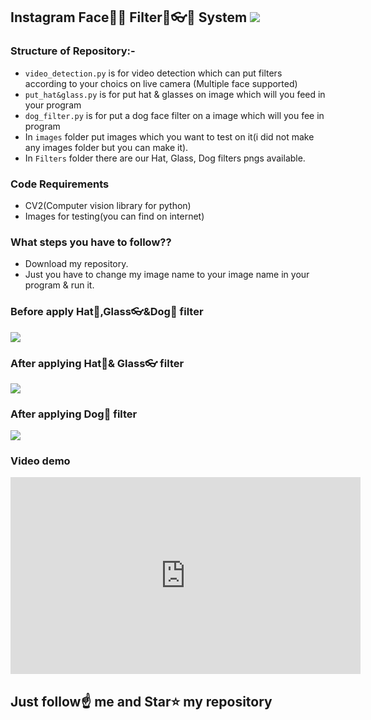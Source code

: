 ##  Instagram Face👦👧 Filter🐶👓🤠 System [![](https://img.shields.io/github/license/sourcerer-io/hall-of-fame.svg)](https://github.com/Spidy20/Insta_flters_with_python/blob/master/LICENSE)

### Structure of Repository:-
- `video_detection.py` is for video detection which can put filters according to your choics on live camera (Multiple face supported)
- `put_hat&glass.py` is for put hat & glasses on image which will you feed in your program
- `dog_filter.py` is for put a dog face filter on a image which will you fee in program
- In `images` folder put images which you want to test on it(i did not make any images folder but you can make it).
- In `Filters` folder there are our Hat, Glass, Dog filters pngs available.

### Code Requirements
- CV2(Computer vision library for python)
- Images for testing(you can find on internet)


### What steps you have to follow??

- Download my repository.
- Just you have to change my image name to your image name in your program & run it.

### Before apply Hat🤠,Glass👓&Dog🐶 filter

<img src="https://github.com/Spidy20/Insta_flters_with_python/blob/master/tom.jpg">

### After applying Hat🤠& Glass👓 filter
<img src="https://github.com/Spidy20/Insta_flters_with_python/blob/master/tom_with_hat%26glass.jpg">

### After applying Dog🐶 filter
<img src="https://github.com/Spidy20/Insta_flters_with_python/blob/master/tom_dog.jpg">

### Video demo

<iframe width="560" height="315" src="https://www.youtube.com/embed/ldEBGZQDXLY" frameborder="0" allow="accelerometer; autoplay; encrypted-media; gyroscope; picture-in-picture" allowfullscreen></iframe>

## Just follow☝️ me and Star⭐ my repository 
    
